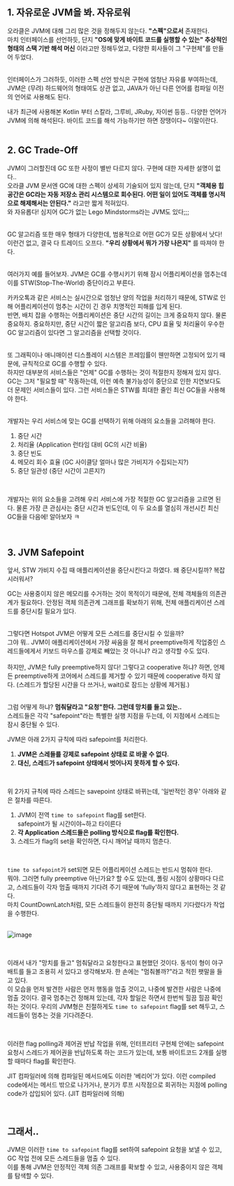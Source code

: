 ## 1. 자유로운 JVM을 봐. 자유로워 <br>

오라클은 JVM에 대해 그리 많은 것을 정해두지 않는다. **"스펙"으로서** 존재한다. <br>
마치 인터페이스를 선언하듯, 단지 **"OS에 맞게 바이트 코드를 실행할 수 있는" 추상적인 형태의 스택 기반 해석 머신** 이라고만 정해두었고, 다양한 회사들이 그 "구현체"를 만들어 두었다. <br> <br>

인터페이스가 그러하듯, 이러한 스펙 선언 방식은 구현에 엄청난 자유를 부여하는데, JVM은 (무려) 하드웨어의 형태여도 상관 없고, JAVA가 아닌 다른 언어를 컴파일 이전의 언어로 사용해도 된다. <br>

내가 최근에 사용해본 Kotlin 부터 스칼라, 그루비, JRuby, 자이썬 등등.. 다양한 언어가 JVM에 의해 해석된다. 바이트 코드를 해석 가능하기만 하면 장땡이다~ 이말이란다. <br> <br>


## 2. GC Trade-Off
JVM이 그러할진데 GC 또한 사정이 별반 다르지 않다. 구현에 대한 자세한 설명이 없다.. <br> 
오라클 JVM 문서엔 GC에 대한 스펙이 상세히 기술되어 있지 않는데, 단지 **"객체용 힙 공간은 GC라는 자동 저장소 관리 시스템으로 회수된다. 어떤 일이 있어도 객체를 명시적으로 해제해서는 안된다."** 라고만 짧게 적혀있다. <Br> 와 자유롭다! 심지어 GC가 없는 Lego Mindstorms라는 JVM도 있다;;; <br> <br>

GC 알고리즘 또한 매우 형태가 다양한데, 범용적으로 어떤 GC가 모든 상황에서 낫다! 이런건 없고, 결국 다 트레이드 오프다. **"우리 상황에서 뭐가 가장 나은지"** 를 따져야 한다. <Br> <br>

여러가지 예를 들어보자. JVM은 GC를 수행시키기 위해 잠시 어플리케이션을 멈추는데 이를 STW(Stop-The-World) 중단이라고 부른다. <br> 

카카오톡과 같은 서비스는 실시간으로 엄청난 양의 작업을 처리하기 때문에, STW로 인해 어플리케이션이 멈추는 시간이 긴 경우 치명적인 피해를 입게 된다. <Br> 반면, 배치 잡을 수행하는 어플리케이션은 중단 시간의 길이는 크게 중요하지 않다. 물론 중요하지. 중요하지만, 중단 시간이 짧은 알고리즘 보다, CPU 효율 및 처리율이 우수한 GC 알고리즘이 있다면 그 알고리즘을 선택할 것이다. <br> <br>

또 그래픽이나 애니매이션 디스플레이 시스템은 프레임률이 웬만하면 고정되어 있기 때문에, 규칙적으로 GC를 수행할 수 있다. <br> 하지만 대부분의 서비스들은 "언제" GC를 수행하는 것이 적절한지 정해져 있지 않다. GC는 그저 "필요할 때" 작동하는데, 이런 예측 불가능성이 중단으로 인한 지연보다도 더 문제인 서비스들이 있다. 그런 서비스들은 STW를 최대한 줄인 최신 GC들을 사용해야 한다. <Br> <br>

개발자는 우리 서비스에 맞는 GC를 선택하기 위해 아래의 요소들을 고려해야 한다.

1. 중단 시간
2. 처리율 (Application 런타임 대비 GC의 시간 비율)
3. 중단 빈도
4. 메모리 회수 효율 (GC 사이클당 얼마나 많은 가비지가 수집되는지?)
5. 중단 일관성 (중단 시간이 고른지?)


<br>

개발자는 위의 요소들을 고려해 우리 서비스에 가장 적절한 GC 알고리즘을 고르면 된다. 물론 가장 큰 관심사는 중단 시간과 빈도인데, 이 두 요소를 열심히 개선시킨 최신 GC들을 다음에! 알아보자 ㅋ

<Br> 


## 3. JVM Safepoint
앞서, STW 가비지 수집 때 애플리케이션을 중단시킨다고 하였다. 왜 중단시킬까? 복잡시러워서? <Br> 

GC는 사용중이지 않은 메모리를 수거하는 것이 목적이기 때문에, 전체 객체들의 의존관계가 필요하다. 안정된 객체 의존관계 그래프를 확보하기 위해, 전체 애플리케이션 스레드를 중단시킬 필요가 있다. <br>


<br> 그렇다면 Hotspot JVM은 어떻게 모든 스레드를 중단시킬 수 있을까? <Br>
그야 뭐.. JVM이 애플리케이션에서 가장 싸움을 잘 해서 preemptive하게 작업중인 스레드들에게서 키보드 마우스를 강제로 빼았는 것 아니냐? 라고 생각할 수도 있다. <br>  
하지만, JVM은 fully preemptive하지 않다! 그렇다고 cooperative 하냐? 하면, 언제든 preemptive하게 코어에서 스레드를 제거할 수 있기 때문에 cooperative 하지 않다. (스레드가 할당된 시간을 다 쓰거나, wait()로 잠드는 상황에 제거됨.) <br> <br>

그럼 어떻게 하냐? **멈춰달라고 "요청"한다. 그런데 망치를 들고 있는..** <br>
스레드들은 각각 "safepoint"라는 특별한 실행 지점을 두는데, 이 지점에서 스레드는 잠시 중단될 수 있다. <br>

JVM은 아래 2가지 규칙에 따라 safepoint를 처리한다.

1. **JVM은 스레들를 강제로 safepoint 상태로 로 바꿀 수 없다.**
2. **대신, 스레드가 safepoint 상태에서 벗어나지 못하게 할 수 있다.**

<Br> 

위 2가지 규칙에 따라 스레드는 savepoint 상태로 바뀌는데, '일반적인 경우' 아래와 같은 절차를 따른다. 
1. JVM이 전역 `time to safepoint` flag를 set한다. <br> safepoint가 될 시간이야~하고 타이른다
2. **각 Application 스레드들은 polling 방식으로 flag를 확인한다.**
3. 스레드가 flag의 set을 확인하면, 다시 깨어날 때까지 멈춘다.

<br>

`time to safepoint`가 set되면 모든 어플리케이션 스레드는 반드시 멈춰야 한다. <Br>
뭐야. 그러면 fully preemptive 아닌가요? 할 수도 있는데, 폴링 시점이 상황마다 다르고, 스레드들이 각자 멈출 때까지 기다려 주기 때문에 'fully'하지 않다고 표현하는 것 같다. <br> 마치 CountDownLatch처럼, 모든 스레드들이 완전히 중단될 때까지 기다렸다가 작업을 수행한다. <br> 
<br>


![image](https://github.com/10000-Bagger/free-topic-study/assets/71186266/0450b1c8-97a2-4244-ac5e-871f2666ea2a)

<br>

이래서 내가 "망치를 들고" 멈춰달라고 요청한다고 표현했던 것이다. 동석이 형이 야구 배트를 들고 조용히 서 있다고 생각해보자. 한 손에는 "멈춰볼까?"라고 적힌 팻말을 들고 있다. <br> 이 모습을 먼저 발견한 사람은 먼저 행동을 멈출 것이고, 나중에 발견한 사람은 나중에 멈출 것이다. 결국 멈추는건 정해져 있는데, 각자 할일은 하면서 한번씩 힐끔 힐끔 확인하는 것이다. 우리의 JVM형은 친절하게도 `time to safepoint` flag를 set 해두고, 스레드들이 멈추는 것을 기다려준다.

<br>


이러한 flag polling과 제어권 반납 작업을 위해, 인터프리터 구현체 안에는 safepoint 요청시 스레드가 제어권을 반납하도록 하는 코드가 있는데, 보통 바이트코드 2개를 실행할 때마다 flag를 확인한다. <Br> 

JIT 컴파일러에 의해 컴파일된 메서드에도 이러한 '베리어'가 있다. 이런 compiled code에서는 메서드 밖으로 나가거나, 분기가 루프 시작점으로 회귀하는 지점에 polling code가 삽입되어 있다. (JIT 컴파일러에 의해)

<br>

## 그래서.. 

JVM은 이러한 `time to safepoint` flag를 set하여 safepoint 요청을 보낼 수 있고, GC 작업 전에 모든 스레드들을 멈출 수 있다. <br> 이를 통해 JVM은 안정적인 객체 의존 그래프를 확보할 수 있고, 사용중이지 않은 객체를 탐색할 수 있다.
